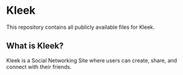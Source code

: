 # Kleek
This repository contains all publicly available files for Kleek.

## What is Kleek?

Kleek is a Social Networking Site where users can create, share, and connect with their friends.
